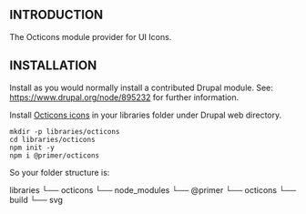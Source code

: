 ## INTRODUCTION

The Octicons module provider for UI Icons.

## INSTALLATION

Install as you would normally install a contributed Drupal module.
See: https://www.drupal.org/node/895232 for further information.

Install [Octicons icons](https://github.com/primer/octicons) in your libraries folder under Drupal web directory.

```shell
mkdir -p libraries/octicons
cd libraries/octicons
npm init -y
npm i @primer/octicons
```

So your folder structure is:

libraries
  └── octicons
      └── node_modules
          └── @primer
            └── octicons
              └── build
                └── svg
